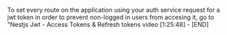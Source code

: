 To set every route on the application using your auth service request for a jwt token in order to prevent non-logged in users from accesing it, go to "Nestjs Jwt - Access Tokens & Refresh tokens video [1:25:48] - [END]
